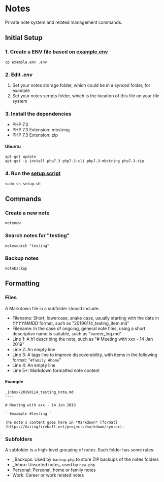 # Notes

Private note system and related management commands.

## Initial Setup

### 1. Create a ENV file based on [example.env](example.env)

```
cp example.env .env
```

### 2. Edit *.env*

1. Set your notes storage folder, which could be in a synced folder, for example
2. Set your notes scripts folder, which is the location of this file on your file system

### 3. Install the dependencies

- PHP 7.3
- PHP 7.3 Extension: mbstring
- PHP 7.3 Extension: zip

#### Ubuntu

```
apt-get update
apt-get -y install php7.3 php7.3-cli php7.3-mbstring php7.3-zip
```

### 4. Run the [setup script](setup.sh)

```
sudo sh setup.sh
```

## Commands

### Create a new note

```
notenew
```

### Search notes for "testing"

```
notesearch "testing"
```

### Backup notes

```
notebackup
```

## Formatting

### Files

A Markdown file in a subfolder should include:

- Filename: Short, lowercase, snake case, usually starting with the date in *YYYYMMDD* format, such as "20190114_testing_item.md"
- Filename: In the case of ongoing, general note files, using a short descriptive name is suitable, such as "career_log.md"
- Line 1: A h1 describing the note, such as "# Meeting with xxx - 14 Jan 2019"
- Line 2: An empty line
- Line 3: A tags line to improve discoverability, with items in the following format: "` #family #home `"
- Line 4: An empty line
- Line 5+: Markdown formatted note content

#### Example

```
_Inbox/20190114_testing_note.md
----

# Meeting with xxx - 14 Jan 2019

` #example #testing `

The note's content goes here in *Markdown* [format](https://daringfireball.net/projects/markdown/syntax).
```

### Subfolders

A subfolder is a high-level grouping of notes. Each folder has some rules:

- _Backups: Used by `backup.php` to store ZIP backups of the notes folders
- _Inbox: Unsorted notes, used by `new.php`
- Personal: Personal, home or family notes
- Work: Career or work related notes

